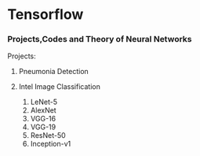 # Tensorflow

### Projects,Codes and Theory of Neural Networks


Projects:

1. Pneumonia Detection

2. Intel Image Classification 
    1. LeNet-5
    2. AlexNet
    3. VGG-16
    4. VGG-19
    5. ResNet-50
    6. Inception-v1
